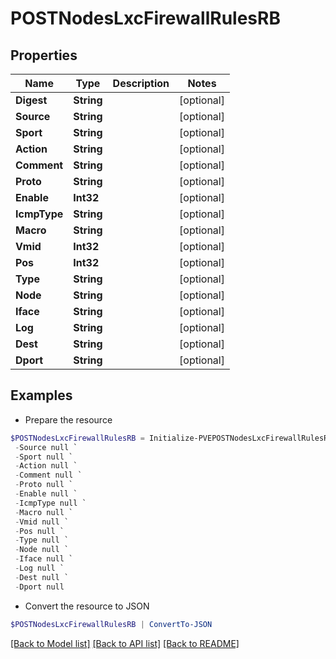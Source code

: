 # POSTNodesLxcFirewallRulesRB
## Properties

Name | Type | Description | Notes
------------ | ------------- | ------------- | -------------
**Digest** | **String** |  | [optional] 
**Source** | **String** |  | [optional] 
**Sport** | **String** |  | [optional] 
**Action** | **String** |  | [optional] 
**Comment** | **String** |  | [optional] 
**Proto** | **String** |  | [optional] 
**Enable** | **Int32** |  | [optional] 
**IcmpType** | **String** |  | [optional] 
**Macro** | **String** |  | [optional] 
**Vmid** | **Int32** |  | [optional] 
**Pos** | **Int32** |  | [optional] 
**Type** | **String** |  | [optional] 
**Node** | **String** |  | [optional] 
**Iface** | **String** |  | [optional] 
**Log** | **String** |  | [optional] 
**Dest** | **String** |  | [optional] 
**Dport** | **String** |  | [optional] 

## Examples

- Prepare the resource
```powershell
$POSTNodesLxcFirewallRulesRB = Initialize-PVEPOSTNodesLxcFirewallRulesRB  -Digest null `
 -Source null `
 -Sport null `
 -Action null `
 -Comment null `
 -Proto null `
 -Enable null `
 -IcmpType null `
 -Macro null `
 -Vmid null `
 -Pos null `
 -Type null `
 -Node null `
 -Iface null `
 -Log null `
 -Dest null `
 -Dport null
```

- Convert the resource to JSON
```powershell
$POSTNodesLxcFirewallRulesRB | ConvertTo-JSON
```

[[Back to Model list]](../README.md#documentation-for-models) [[Back to API list]](../README.md#documentation-for-api-endpoints) [[Back to README]](../README.md)

